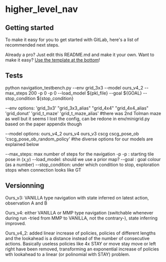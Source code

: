 # higher_level_nav



## Getting started

To make it easy for you to get started with GitLab, here's a list of recommended next steps.

Already a pro? Just edit this README.md and make it your own. Want to make it easy? [Use the template at the bottom](#editing-this-readme)!

## Tests

python navigation_testbench.py --env grid_3x3 --model ours_v4_2 --max_steps 200 -p 0 -p 0 --load_model ${pkl_file} --goal ${GOAL} --stop_condition ${stop_condition} 


--env options: 'grid_3x3' "grid_3x3_alias" "grid_4x4" "grid_4x4_alias" 'grid_donut' 'grid_t_maze' 'grid_t_maze_alias'
#there was 2nd Tolman maze as well but it seems I lost the config, can be redone in env/minigrid.py based on the paper appendix though

--model options: ours_v4_2 ours_v4 ours_v3 cscg cscg_pose_ob 'cscg_pose_ob_random_policy'
#the diverse options for our models are explained below

--max_steps: max number of steps for the navigation 
-p -p : starting tile pose in (x,y)
--load_model: should we use a prior map?
--goal : goal colour (as a number)
--stop_condition: under which condition to stop, exploration stops when connection looks like GT


## Versionning

Ours_v3: VANILLA type navigation with state inferred on latest action, observation A and B

Ours_v4: either VANILLA or MMP type navigation (switchable whenever during run -tried from MMP to VANILLA, not the contrary-), state inferring improved.

Ours_v4_2: added linear increase of policies, policies of different lengths and the lookahead is a distance instead of the number of consecutive actions. Basically useless policies like 4x STAY or move stay move or left right have been removed, transforming an exponential increase of policies wth lookahead to a linear (or polinomial with STAY) problem. 